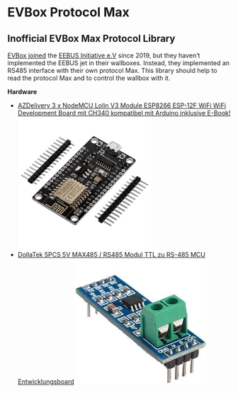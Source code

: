 # EVBox Protocol Max
## Inofficial EVBox Max Protocol Library

[EVBox joined](https://news.evbox.com/en-WW/182098-evbox-uses-eebus-for-energy-management-and-grid-integration-of-e-mobility-charging) the [EEBUS Initiative e.V](https://www.eebus.org/) since 2019, but they haven't implemented the EEBUS jet in their wallboxes. Instead, they implemented an RS485 interface with their own protocol Max. 
This library should help to read the protocol Max and to control the wallbox with it.

**Hardware**
- [AZDelivery 3 x NodeMCU Lolin V3 Module ESP8266 ESP-12F WiFi WiFi Development Board mit CH340 kompatibel mit Arduino inklusive E-Book!](https://www.amazon.de/gp/product/B074Q2WM1Y/ref=as_li_tl?ie=UTF8&camp=1638&creative=6742&creativeASIN=B074Q2WM1Y&linkCode=as2&tag=sequ3ster-21&linkId=e3fb1fd14e5b31fdd857ba67ce911dc8)<img src="/circuits/ESP8266.jpg" width="300">
- [DollaTek 5PCS 5V MAX485 / RS485 Modul TTL zu RS-485 MCU Entwicklungsboard](https://www.amazon.de/gp/product/B07DK4QG6H/ref=as_li_tl?ie=UTF8&camp=1638&creative=6742&creativeASIN=B07DK4QG6H&linkCode=as2&tag=sequ3ster-21&linkId=27fe69c47be8c37fe49f849186db4114)<img src="/circuits/MAX485_1.jpg" width="300">

